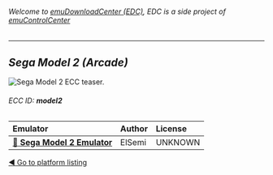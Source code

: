###### Welcome to [emuDownloadCenter (EDC)](https://github.com/PhoenixInteractiveNL/emuDownloadCenter/wiki/), EDC is a side project of [emuControlCenter](https://github.com/PhoenixInteractiveNL/emuControlCenter/wiki/)
***
## _Sega Model 2 (Arcade)_
![](https://raw.githubusercontent.com/wiki/PhoenixInteractiveNL/emuDownloadCenter/images_platform/ecc_model2_teaser.png "Sega Model 2 ECC teaser.")
###### ECC ID: **model2**

| Emulator   | Author      | License     |
|:-----------|:------------|:------------|
| [:file_folder: **Sega Model 2 Emulator**](https://github.com/PhoenixInteractiveNL/emuDownloadCenter/wiki/Emulator-m2emulator#menu) | ElSemi | UNKNOWN |

[:arrow_backward: Go to platform listing](https://github.com/PhoenixInteractiveNL/emuDownloadCenter/wiki/EDC-Platform-List)
